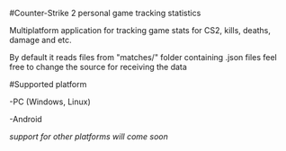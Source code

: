 #Counter-Strike 2 personal game tracking statistics

Multiplatform application for tracking game stats for CS2, kills, deaths, damage and etc.

By default it reads files from "matches/" folder containing .json files feel free to change the source for receiving the data

#Supported platform

-PC (Windows, Linux)

-Android

*support for other platforms will come soon*
